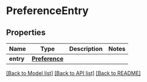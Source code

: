 # PreferenceEntry

## Properties
Name | Type | Description | Notes
------------ | ------------- | ------------- | -------------
**entry** | [**Preference**](Preference.md) |  | 

[[Back to Model list]](../README.md#documentation-for-models) [[Back to API list]](../README.md#documentation-for-api-endpoints) [[Back to README]](../README.md)


